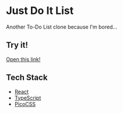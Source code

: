 # Just Do It List

Another To-Do List clone because I'm bored...

## Try it!

[Open this link!](https://lurky-phish-2085.github.io/just-do-it-list)

## Tech Stack

- [React](https://react.dev)
- [TypeScript](https://www.typescriptlang.org/)
- [PicoCSS](https://picocss.com/)
